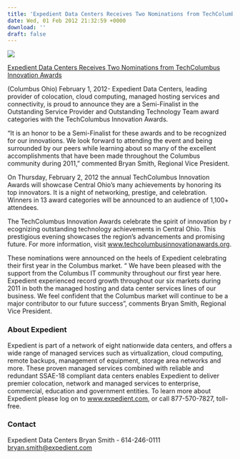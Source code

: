 ```yaml
---
title: 'Expedient Data Centers Receives Two Nominations from TechColumbus Innovation Awards'
date: Wed, 01 Feb 2012 21:32:59 +0000
download: ''
draft: false
---
```


![](/images/document-icon.jpg)

[Expedient Data Centers Receives Two Nominations from TechColumbus Innovation Awards](https://www.expedient.com/pdf/Tech-Columbus-Innovation-Awards-Nomination.pdf)

(Columbus Ohio) February 1, 2012- Expedient Data Centers, leading provider of colocation, cloud computing, managed hosting services and connectivity, is proud to announce they are a Semi-Finalist in the Outstanding Service Provider and Outstanding Technology Team award categories with the TechColumbus Innovation Awards.

“It is an honor to be a Semi-Finalist for these awards and to be recognized for our innovations. We look forward to attending the event and being surrounded by our peers while learning about so many of the excellent accomplishments that have been made throughout the Columbus community during 2011,” commented Bryan Smith, Regional Vice President.

On Thursday, February 2, 2012 the annual TechColumbus Innovation Awards will showcase Central Ohio’s many achievements by honoring its top innovators. It is a night of networking, prestige, and celebration. Winners in 13 award categories will be announced to an audience of 1,100+ attendees.

The TechColumbus Innovation Awards celebrate the spirit of innovation by r ecognizing outstanding technology achievements in Central Ohio. This prestigious evening showcases the region’s advancements and promising future. For more information, visit www.techcolumbusinnovationawards.org.

These nominations were announced on the heels of Expedient celebrating their first year in the Columbus market. “ We have been pleased with the support from the Columbus IT community throughout our first year here. Expedient experienced record growth throughout our six markets during 2011 in both the managed hosting and data center services lines of our business. We feel confident that the Columbus market will continue to be a major contributor to our future success”, comments Bryan Smith, Regional Vice President.

### About Expedient

Expedient is part of a network of eight nationwide data centers, and offers a wide range of managed services such as virtualization, cloud computing, remote backups, management of equipment, storage area networks and more. These proven managed services combined with reliable and redundant SSAE-18 compliant data centers enables Expedient to deliver premier colocation, network and managed services to enterprise, commercial, education and government entities. To learn more about Expedient please log on to www.expedient.com, or call 877-570-7827, toll-free.

### Contact

Expedient Data Centers Bryan Smith - 614-246-0111 [bryan.smith@expedient.com](mailto:bryan.smith@expedient.com)